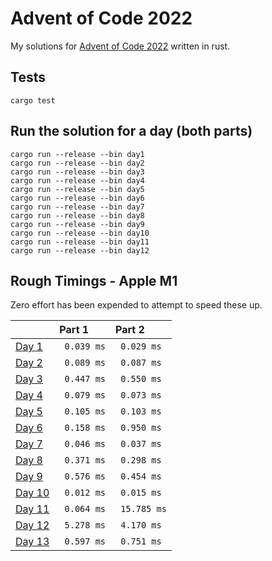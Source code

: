 # Advent of Code 2022

My solutions for [Advent of Code 2022](https://adventofcode.com/2022) written in rust.

## Tests

```
cargo test
```

## Run the solution for a day (both parts)

```
cargo run --release --bin day1
cargo run --release --bin day2
cargo run --release --bin day3
cargo run --release --bin day4
cargo run --release --bin day5
cargo run --release --bin day6
cargo run --release --bin day7
cargo run --release --bin day8
cargo run --release --bin day9
cargo run --release --bin day10
cargo run --release --bin day11
cargo run --release --bin day12
```

## Rough Timings - Apple M1

Zero effort has been expended to attempt to speed these up.

|                                                  | Part 1      | Part 2       |
|:-------------------------------------------------|:------------|:-------------|
| [Day 1](https://adventofcode.com/2022/day/1)     | ` 0.039 ms` | ` 0.029 ms`  |
| [Day 2](https://adventofcode.com/2022/day/2)     | ` 0.089 ms` | ` 0.087 ms`  |
| [Day 3](https://adventofcode.com/2022/day/3)     | ` 0.447 ms` | ` 0.550 ms`  |
| [Day 4](https://adventofcode.com/2022/day/4)     | ` 0.079 ms` | ` 0.073 ms`  |
| [Day 5](https://adventofcode.com/2022/day/5)     | ` 0.105 ms` | ` 0.103 ms`  |
| [Day 6](https://adventofcode.com/2022/day/6)     | ` 0.158 ms` | ` 0.950 ms`  |
| [Day 7](https://adventofcode.com/2022/day/7)     | ` 0.046 ms` | ` 0.037 ms`  |
| [Day 8](https://adventofcode.com/2022/day/8)     | ` 0.371 ms` | ` 0.298 ms`  |
| [Day 9](https://adventofcode.com/2022/day/9)     | ` 0.576 ms` | ` 0.454 ms`  |
| [Day 10](https://adventofcode.com/2022/day/10)   | ` 0.012 ms` | ` 0.015 ms`  |
| [Day 11](https://adventofcode.com/2022/day/11)   | ` 0.064 ms` | ` 15.785 ms` |
| [Day 12](https://adventofcode.com/2022/day/12)   | ` 5.278 ms` | ` 4.170 ms`  |
| [Day 13](https://adventofcode.com/2022/day/13)   | ` 0.597 ms` | ` 0.751 ms`  |
